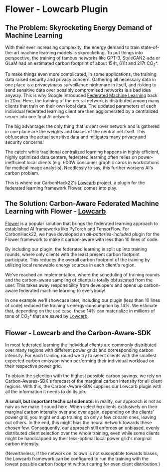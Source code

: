 # Flower - Lowcarb Plugin
## The Problem: Skyrocketing Energy Demand of Machine Learning

With their ever increasing complexity, the energy demand to train state-of-the-art machine learning models is skyrocketing.
To put things into perspective, the training of famous networks like GPT-3, StyleGAN2-ada or GLaM had an estimated carbon footprint of about 154t, 611t and 217t CO<sub>2</sub>*.

To make things even more complicated, in some applications, the training data raised security and privacy concern.
Gathering all necessary data in one place is a privacy/mass surveillance nightmare in itself,
and risking to send sensitive data over possibly compromised networks is a bad idea anyway.
This is why Google introduced [Federated Machine Learning](http://) back in 20xx.
Here, the training of the neural network is distributed among many clients that train on their own local data.
The updated parameters of each individual federated learning client are then agglomerated by a centralized server into one final AI network.

The big advantage: the only thing that is sent over network and is gathered in one place are the weights and biases of the neutral net itself.
This obfuscates the actual sensitive data and mitigates many privacy and security concerns.

The catch: while traditional centralized learning happens in highly efficient, highly optimized data centers, 
federated learning often relies on power-inefficient local clients
(e.g. 600W consumer graphic cards in workstations for medical image analysis). Needlessly to say, this further worsens AI's carbon problem.

This is where our CarbonHack22's [Lowcarb](http://) project, a plugin for the federated learning framework Flower, comes into play.

## The Solution: Carbon-Aware Federated Machine Learning with Flower - [Lowcarb](http://)
[Flower](http:/https://flower.dev/) is a popular solution 
that brings the federated learning approach to established AI frameworks like PyTorch and TensorFlow. 
For CarbonHack22, we have developed an *all-batteries-included* plugin for the Flower framework 
to make it carbon-aware with less than 10 lines of code.

By including our plugin, the federated learning is split up into training rounds, 
where only clients with the least present carbon footprint participate.
This reduces the overall carbon footprint of the training by utilizing local renewable energy sources in each client's region.

We've reached an implementation, where the scheduling of training rounds and the carbon-aware sampling of clients is totally obfuscated from the user.
This takes away responsibility from developers and opens up carbon-aware federated machine learning to everybody!

In one example we'll showcase later, including our plugin (less than 10 lines of code) reduced the training's energy-consumption by 14%.
We estimate that, depending on the use case, these 14% can materialize in millions of tons of CO<sub>2</sub>* that are saved by [Lowcarb](http://).

## Flower - Lowcarb and the Carbon-Aware-SDK
In most federated learning the individual clients are commonly distributed over many regions with different power grids and corresponding carbon intensity.
For each training round we try to select clients with the smallest expected carbon emission when performing their individual workload on their respective power grid.

To obtain the selection with the highest possible carbon savings, we rely on Carbon-Awares-SDK's forecast of the marginal carbon intensity for all client regions. 
With this, the Carbon-Aware-SDK supplies our Lowcarb plugin with all the information it needs to do its job.

**A small, but important technical sidenote:** in reality, our approach is not as naiv as we make it sound here.
When selecting clients exclusively  on their marginal carbon intensity over and over again, 
depending on the clients' power grid, 
you might end up training on only a few *chosen* ones, leaving out others.
In the end, this might bias the neural network towards these *chosen* few.
Consequently, our approach still enforces an unbiased, evenly distributed client selection over the whole training, even while some clients might be handicapped by their less-optimal local power grid's marginal carbon intensity.

(Nevertheless, if the network on its own is not susceptible towards biases, the Lowcarb framework can be configured to run the training with the lowest possible carbon footprint without caring for even client distribution.)